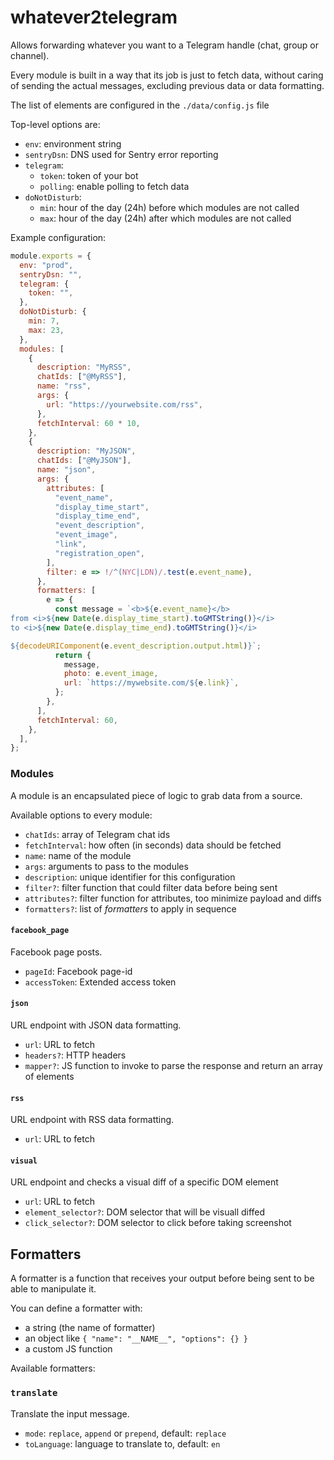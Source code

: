 # whatever2telegram

Allows forwarding whatever you want to a Telegram handle (chat, group or channel).

Every module is built in a way that its job is just to fetch data, without caring of sending the actual messages, excluding previous data or data formatting.

The list of elements are configured in the `./data/config.js` file

Top-level options are:

- `env`: environment string
- `sentryDsn`: DNS used for Sentry error reporting
- `telegram`:
  - `token`: token of your bot
  - `polling`: enable polling to fetch data
- `doNotDisturb`:
  - `min`: hour of the day (24h) before which modules are not called
  - `max`: hour of the day (24h) after which modules are not called

Example configuration:

```js
module.exports = {
  env: "prod",
  sentryDsn: "",
  telegram: {
    token: "",
  },
  doNotDisturb: {
    min: 7,
    max: 23,
  },
  modules: [
    {
      description: "MyRSS",
      chatIds: ["@MyRSS"],
      name: "rss",
      args: {
        url: "https://yourwebsite.com/rss",
      },
      fetchInterval: 60 * 10,
    },
    {
      description: "MyJSON",
      chatIds: ["@MyJSON"],
      name: "json",
      args: {
        attributes: [
          "event_name",
          "display_time_start",
          "display_time_end",
          "event_description",
          "event_image",
          "link",
          "registration_open",
        ],
        filter: e => !/^(NYC|LDN)/.test(e.event_name),
      },
      formatters: [
        e => {
          const message = `<b>${e.event_name}</b>
from <i>${new Date(e.display_time_start).toGMTString()}</i>
to <i>${new Date(e.display_time_end).toGMTString()}</i>

${decodeURIComponent(e.event_description.output.html)}`;
          return {
            message,
            photo: e.event_image,
            url: `https://mywebsite.com/${e.link}`,
          };
        },
      ],
      fetchInterval: 60,
    },
  ],
};
```

### Modules

A module is an encapsulated piece of logic to grab data from a source.

Available options to every module:

- `chatIds`: array of Telegram chat ids
- `fetchInterval`: how often (in seconds) data should be fetched
- `name`: name of the module
- `args`: arguments to pass to the modules
- `description`: unique identifier for this configuration
- `filter?`: filter function that could filter data before being sent
- `attributes?`: filter function for attributes, too minimize payload and diffs
- `formatters?`: list of _formatters_ to apply in sequence

#### `facebook_page`

Facebook page posts.

- `pageId`: Facebook page-id
- `accessToken`: Extended access token

#### `json`

URL endpoint with JSON data formatting.

- `url`: URL to fetch
- `headers?`: HTTP headers
- `mapper?`: JS function to invoke to parse the response and return an array of elements

#### `rss`

URL endpoint with RSS data formatting.

- `url`: URL to fetch

#### `visual`

URL endpoint and checks a visual diff of a specific DOM element

- `url`: URL to fetch
- `element_selector?`: DOM selector that will be visuall diffed
- `click_selector?`: DOM selector to click before taking screenshot

## Formatters

A formatter is a function that receives your output before being sent to be able to manipulate it.

You can define a formatter with:

- a string (the name of formatter)
- an object like `{ "name": "__NAME__", "options": {} }`
- a custom JS function

Available formatters:

### `translate`

Translate the input message.

- `mode`: `replace`, `append` or `prepend`, default: `replace`
- `toLanguage`: language to translate to, default: `en`
